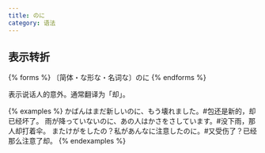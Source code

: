 ```yaml
---
title: のに
category: 语法
---
```


## 表示转折

{% forms %}
〔简体・な形な・名词な〕のに
{% endforms %}

表示说话人的意外。通常翻译为「却」。

{% examples %}
かばんはまだ新しいのに、もう壊れました。#包还是新的，却已经坏了。
雨が降っていないのに、あの人はかさをさしています。#没下雨，那人却打着伞。
またけがをしたの？私があんなに注意したのに。#又受伤了？已经那么注意了却。
{% endexamples %}
